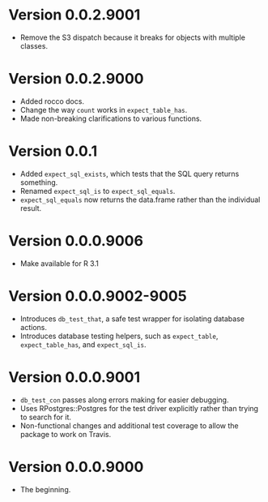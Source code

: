 # Version 0.0.2.9001
- Remove the S3 dispatch because it breaks for objects with multiple classes.

# Version 0.0.2.9000

- Added rocco docs.
- Change the way `count` works in `expect_table_has`.
- Made non-breaking clarifications to various functions.

# Version 0.0.1

- Added `expect_sql_exists`, which tests that the SQL query returns something.
- Renamed `expect_sql_is` to `expect_sql_equals`.
- `expect_sql_equals` now returns the data.frame rather than the individual result.

# Version 0.0.0.9006
- Make available for R 3.1

# Version 0.0.0.9002-9005

- Introduces `db_test_that`, a safe test wrapper for isolating database actions.
- Introduces database testing helpers, such as `expect_table`, `expect_table_has`, and `expect_sql_is`.

# Version 0.0.0.9001

- `db_test_con` passes along errors making for easier debugging.
- Uses RPostgres::Postgres for the test driver explicitly rather than trying to search for it.
- Non-functional changes and additional test coverage to allow the package to work on Travis.

# Version 0.0.0.9000

- The beginning.

